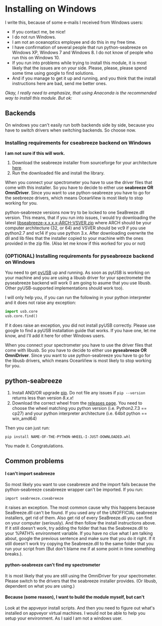 # Installing on Windows

I write this, because of some e-mails I received from Windows users:

* If you contact me, be nice!
* I do not run Windows.
* I am not an oceanoptics employee and do this in my free time.
* I have confirmation of several people that run python-seabreeze on Windows
  XP, Windows 7 and Windows 8. I do not know of people who run this on Windows
  10.
* If you run into problems while trying to install this module, it is most
  likely that the issues are on your side. Please, please, please spend some
  time using google to find solutions.
* And if you manage to get it up and running, and you think that the install
  instructions here are bad, send me better ones.

_Okay, I really need to emphasize, that using Anaconda is the recommended way
to install this module. But ok:_


## Backends

On windows you can't easily run both backends side by side, because you have to
switch drivers when switching backends. So choose now.

### Installing requirements for cseabreeze backend on Windows

**I am not sure if this will work.** 

1. Download the seabreeze installer from sourceforge for your architecture
   [here](https://sourceforge.net/projects/seabreeze/files/SeaBreeze/installers/).
2. Run the downloaded file and install the library.

When you connect your spectrometer you have to use the driver files that come
with this installer. So you have to decide to either use **seabreeze OR
OmniDriver**. Since you want to use python-seabreeze you have to go for the
seebreeze drivers, which means OceanView is most likely to stop working for
you.

python-seabreeze versions now try to be locked to one SeaBreeze.dll version.
This means, that if you run into issues, I would try downloading the latest
[libseabreeze-x.x.x.x-ARCH-VSVER.zip](https://github.com/ap--/libseabreeze/releases) where ARCH should be your computer architecture (32, or 64) and VSVER should be vc9 if you use python2.7 and vc14 if you use python 3.x.
After downloading overwrite the dll and lib files that the installer copied to your
machine with the ones provided in the zip file.
(Also let me know if this worked for you or not)

### (OPTIONAL) Installing requirements for pyseabreeze backend on Windows

You need to get [pyUSB](http://walac.github.io/pyusb/) up and running. As soon
as pyUSB is working on your machine and you are using a libusb driver for your
spectrometer the pyseabreeze backend will work (I am going to asume that you
use libusb. Other pyUSB-supported implementations should work too).

I will only help you, if you can run the following in your python interpreter
and it does not raise any exception:

```python
import usb.core
usb.core.find()
```

If it does raise an exception, you did not install pyUSB correctly. Please use
google to find a pyUSB installation guide that works. If you have one, let me
know, and I'll add it here for other Windows users.

When you connect your spectrometer you have to use the driver files that come
with libusb. So you have to decide to either use **pyseabreeze OR
OmniDriver**. Since you want to use python-seabreeze you have to go for the
libusb drivers, which means OceanView is most likely to stop working for
you.


## python-seabreeze

1. Install AND/OR upgrade [pip](https://pip.pypa.io/en/stable/installing/). Do
   not file any issues if `pip --version` returns less than version _8.x.x_!
2. Download the correct wheel from the [releases
   page](https://github.com/ap--/python-seabreeze/releases). You need to choose
   the wheel matching you python version (i.e. Python2.7.3 == cp27) and your
   python interpreter architecture (i.e. 64bit python == win_amd64)

Then you can just run:

```
pip install NAME-OF-THE-PYTHON-WHEEL-I-JUST-DOWNLOADED.whl
```

You made it. Congratulations.


## Common problems

#### I can't import seabreeze

So most likely you want to use cseabreeze and the import fails because the
python-seabreeze cseabreeze wrapper can't be imported. If you run:

```
import seabreeze.cseabreeze
```

it raises an exception. The most common cause why this happens because
SeaBreeze.dll can't be found. If you used any of the UNOFFICIAL seabreeze
installers, get rid of them. Also get rid of every SeaBreeze.dll you can find
on your computer (seriously). And then follow the install instructions above.
If it still doesn't work, try adding the folder that has the Seabreeze.dll to
your %PATH% environment variable. If you have no clue what I am talking about,
google the previous sentence and make sure that you do it right. If it still
doesn't work try copying the Seabreeze.dll to the same folder that you run your
script from (But don't blame me if at some point in time something breaks.).

#### python-seabreeze can't find my spectrometer

It is most likely that you are still using the OmniDriver for your
spectrometer. Please switch to the drivers that the seabreeze installer
provides. (Or libusb, dependent on what you are using.)

#### Because (some reason), I want to build the module myself, but can't

Look at the appveyor install scripts. And then you need to figure out what's
installed on appveyor virtual machines. I would not be able to help you setup
your environment. As I said I am not a windows user.

